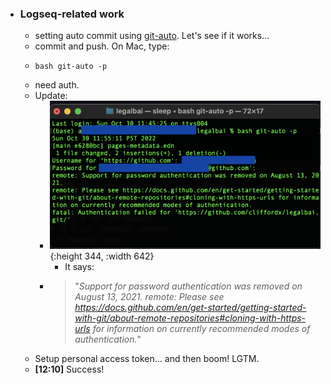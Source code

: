 - ### Logseq-related work
	- setting auto commit using [git-auto](https://github.com/logseq/git-auto). Let's see if it works...
	- commit and push. On Mac, type:
	- ``` git
	  bash git-auto -p
	  ```
	- need auth.
	- Update:
		- ![Screenshot 2022-10-30 at 11.57.20 AM.png](../assets/Screenshot_2022-10-30_at_11.57.20_AM_1667102452157_0.png){:height 344, :width 642}
			- It says:
		- > "*Support for password authentication was removed on August 13, 2021.
		  remote: Please see https://docs.github.com/en/get-started/getting-started-with-git/about-remote-repositories#cloning-with-https-urls for information on currently recommended modes of authentication.*"
	- Setup personal access token... and then boom! LGTM.
	- **[12:10]** Success!